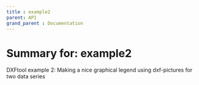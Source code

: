 ```yaml
---
title : example2
parent: API
grand_parent : Documentation
---
```

# Summary for: **example2**

DXFtool example 2: Making a nice graphical legend
using dxf-pictures for two data series

